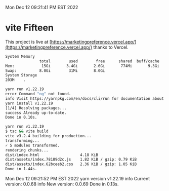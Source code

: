 Mon Dec 12 09:21:41 PM EST 2022

# vite Fifteen


This project is live at [https://marketingpreference.vercel.app/](https://marketingpreference.vercel.app/) thanks to Vercel.

```bash
System Memory
               total        used        free      shared  buff/cache   available
Mem:            15Gi       3.4Gi       2.6Gi       774Mi       9.3Gi        10Gi
Swap:          8.0Gi        31Mi       8.0Gi
System Storage
203M	.
```
```bash
yarn run v1.22.19
error Command "ng" not found.
info Visit https://yarnpkg.com/en/docs/cli/run for documentation about this command.
yarn install v1.22.19
[1/4] Resolving packages...
success Already up-to-date.
Done in 0.10s.
```
```bash
yarn run v1.22.19
$ tsc && vite build
vite v3.2.4 building for production...
transforming...
✓ 5 modules transformed.
rendering chunks...
dist/index.html                  4.18 KiB
dist/assets/index.78189d2c.js    1.82 KiB / gzip: 0.79 KiB
dist/assets/index.62bceeb2.css   2.36 KiB / gzip: 1.05 KiB
Done in 1.44s.
```
Mon Dec 12 09:21:52 PM EST 2022
yarn version v1.22.19
info Current version: 0.0.68
info New version: 0.0.69
Done in 0.13s.
